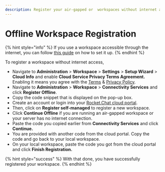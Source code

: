 ```yaml
---
description: Register your air-gapped or  workspaces without internet access.
---
```


# Offline Workspace Registration

{% hint style="info" %}
If you use a workspace accessible through the internet, you can follow [this guide](https://docs.rocket.chat/guides/administration/admin-panel/connectivity-services#registration-steps) on how to set it up.
{% endhint %}

To register a workspace without internet access,

* Navigate to **Administration** > **Workspace** > **Settings** > **Setup Wizard** > **Cloud Info** and enable **Cloud Service Privacy Terms Agreement.**  Enabling it means you agree with the [Terms](https://rocket.chat/terms) & [Privacy Policy](https://rocket.chat/privacy).
* Navigate to **Administration** > **Workspace** > **Connectivity Services** and click **Register Offline**.
* Copy the code snippet that is displayed on the pop-up box.
* Create an account or login into your [Rocket.Chat cloud portal](https://cloud.rocket.chat).
* Then, click on **Register self-managed** to register a new workspace.
* Click  **Continue Offline** if you are running an air-gapped workspace or your server has no internet connection.
* Paste the code you copied earlier from **Connectivity Services** and click **Continue.**
* You are provided with another code from the cloud portal. Copy the code and go back to your local workspace.
* On your local workspace, paste the code you got from the cloud portal and click **Finish Registration.**

{% hint style="success" %}
With that done, you have successfully registered your workspace.
{% endhint %}
